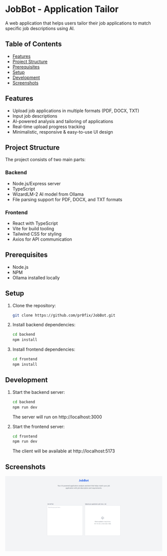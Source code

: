 # JobBot - Application Tailor

A web application that helps users tailor their job applications to match specific job descriptions using AI.

## Table of Contents

- [Features](#features)
- [Project Structure](#project-structure)
- [Prerequisites](#prerequisites)
- [Setup](#setup)
- [Development](#development)
- [Screenshots](#screenshots)

## Features

- Upload job applications in multiple formats (PDF, DOCX, TXT)
- Input job descriptions
- AI-powered analysis and tailoring of applications
- Real-time upload progress tracking
- Minimalistic, responsive & easy-to-use UI design

## Project Structure

The project consists of two main parts:

### Backend

- Node.js/Express server
- TypeScript
- WizardLM-2 AI model from Ollama
- File parsing support for PDF, DOCX, and TXT formats

### Frontend

- React with TypeScript
- Vite for build tooling
- Tailwind CSS for styling
- Axios for API communication

## Prerequisites

- Node.js
- NPM
- Ollama installed locally

## Setup

1. Clone the repository:

   ```bash
   git clone https://github.com/pr0fix/JobBot.git
   ```

2. Install backend dependencies:
   ```bash
   cd backend
   npm install
   ```
3. Install frontend dependencies:
   ```bash
   cd frontend
   npm install
   ```

## Development

1. Start the backend server:
   ```bash
   cd backend
   npm run dev
   ```
   The server will run on http://localhost:3000

2. Start the frontend server:
   ```bash
   cd frontend
   npm run dev
   ```
   The client will be available at http://localhost:5173

## Screenshots

<img src="screenshots/landing-page.PNG" alt="landing-page" height="auto"/>

